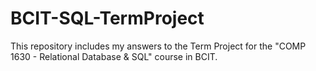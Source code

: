 # BCIT-SQL-TermProject
This repository includes my answers to the Term Project for the "COMP 1630 - Relational Database &amp; SQL" course in BCIT.
